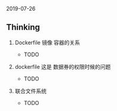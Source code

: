 2019-07-26

## Thinking
1. Dockerfile 镜像 容器的关系
    - TODO
2. dockerfile 这是 数据券的权限时候的问题
    - TODO

3. 联合文件系统
    - TODO